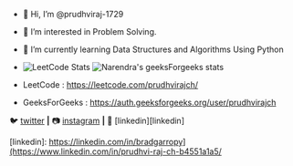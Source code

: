 - 👋 Hi, I’m @prudhviraj-1729
- 👀 I’m interested in Problem Solving.
- 🌱 I’m currently learning Data Structures and Algorithms Using Python

- ![LeetCode Stats](https://leetcard.jacoblin.cool/prudhvirajch?theme=dark&font=Abel&ext=heatmap) ![Narendra's geeksForgeeks stats](https://geeks-for-geeks-stats-api-napiyo.vercel.app/?userName=prudhvirajch)
- LeetCode : https://leetcode.com/prudhvirajch/


- GeeksForGeeks : https://auth.geeksforgeeks.org/user/prudhvirajch

🐦 [twitter][twitter] **|** 
📷 [instagram][instagram] **|** 
👔 [linkedin][linkedin]

[twitter]: https://twitter.com/bradgarropy
[instagram]: https://instagram.com/bradgarropy
[linkedin]: https://linkedin.com/in/bradgarropy](https://www.linkedin.com/in/prudhvi-raj-ch-b4551a1a5/

<!---
prudhviraj-1729/prudhviraj-1729 is a ✨ special ✨ repository because its `README.md` (this file) appears on your GitHub profile.
You can click the Preview link to take a look at your changes.
--->
